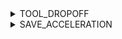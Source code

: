 
<details><summary>TOOL_DROPOFF</summary>

```
[gcode_macro TOOL_DROPOFF]
gcode:
  KTCC_TOOL_DROPOFF_ALL
```

</details>

<details><summary>SAVE_ACCELERATION</summary>

```
[gcode_macro SAVE_ACCELERATION]
variable_max_accel: 0
gcode:
  SET_GCODE_VARIABLE MACRO=SAVE_ACCELERATION VARIABLE=max_accel VALUE={printer.toolhead.max_accel}
</details>

<details><summary>RESTORE_ACCELERATION</summary>

```
[gcode_macro RESTORE_ACCELERATION]
gcode:
  {% if printer['gcode_macro SAVE_ACCELERATION'].max_accel|int == 0 %}
	{ action_respond_info("RESTORE_ACCELERATION: No acceleration saved.") }
  {% else %}
	M204 S{printer['gcode_macro SAVE_ACCELERATION'].max_accel}
  {% endif %}
```
</details>
